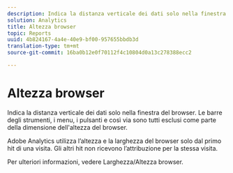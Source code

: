 ```yaml
---
description: Indica la distanza verticale dei dati solo nella finestra del browser. Le barre degli strumenti, i menu, i pulsanti e così via sono tutti esclusi come parte della dimensione dell'altezza del browser.
solution: Analytics
title: Altezza browser
topic: Reports
uuid: 4b824167-4a4e-40e9-bf00-957655bbdb3d
translation-type: tm+mt
source-git-commit: 16ba0b12e0f70112f4c10804d0a13c278388ecc2

---
```



# Altezza browser

Indica la distanza verticale dei dati solo nella finestra del browser. Le barre degli strumenti, i menu, i pulsanti e così via sono tutti esclusi come parte della dimensione dell'altezza del browser.

Adobe Analytics utilizza l’altezza e la larghezza del browser solo dal primo hit di una visita. Gli altri hit non ricevono l’attribuzione per la stessa visita.

Per ulteriori informazioni, vedere Larghezza/Altezza [](/help/components/c-variables/dimensionslist/browser-width.md)browser.
